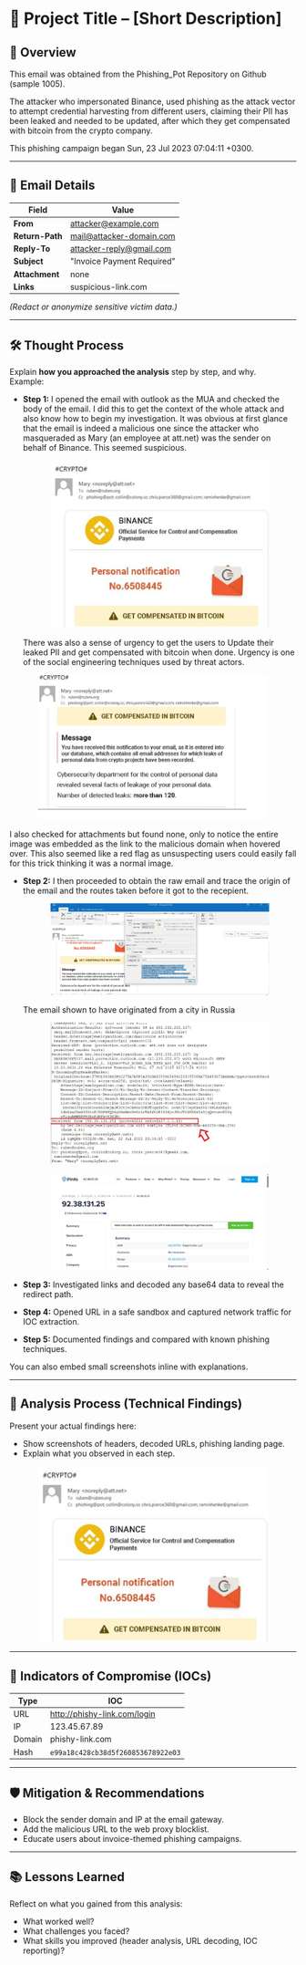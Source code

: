 # 📧 Project Title – [Short Description]

## 📌 Overview
This email was obtained from the Phishing_Pot Repository on Github (sample 1005).

The attacker who impersonated Binance, used phishing as the attack vector to attempt credential harvesting from different users, claiming their PII has been leaked and needed to be updated, after which they get compensated with bitcoin from the crypto company.

This phishing campaign began Sun, 23 Jul 2023 07:04:11 +0300.



---

## 📨 Email Details
| Field           | Value |
|----------------|-------|
| **From**       | attacker@example.com |
| **Return-Path**| mail@attacker-domain.com |
| **Reply-To**   | attacker-reply@gmail.com |
| **Subject**    | "Invoice Payment Required" |
| **Attachment** | none |
| **Links**      | suspicious-link.com |

*(Redact or anonymize sensitive victim data.)*

---

## 🛠️ Thought Process
Explain **how you approached the analysis** step by step, and why.  
Example:
- **Step 1:** I opened the email with outlook as the MUA and checked the body of the email. I did this to get the context of the whole attack and also know how to begin my investigation. It was obvious at first glance that the email is indeed a malicious one since the attacker who masqueraded as Mary (an employee at att.net)  was the sender on behalf of Binance. This seemed suspicious.
  <p align="center">
  <img src="./Images/Phishing sample 1.jpg" alt="Email Header Screenshot" width="80%">
  </p>
  
    There was also a sense of urgency to get the users to Update their leaked PII and get compensated with bitcoin when done. Urgency is one of the social engineering techniques used by threat actors.
  
<p align="center">
  <img src="./Images/Phishing sample 2.jpg" alt="Email Header Screenshot" width="80%">
</p>

  I also checked for attachments but found  none, only to notice the entire image was embedded as the link to the malicious     domain when hovered over. This also seemed like a red flag as unsuspecting users could easily fall for this trick thinking it  was a normal image.

  
- **Step 2:** I then proceeded to obtain the raw email and trace the origin of the email and the routes taken before it got to the recepient.
  
   <p align="center">
  <img src="./Images/Phishing sample 3.jpg" alt="Email Header Screenshot" width="80%">
  </p>
  The email shown to have originated from a city in Russia
    <p align="center">
  <img src="./Images/Phishing sample 18.jpg" alt="Email Header Screenshot" width="80%">
  </p>
  <p align="center">
  <img src="./Images/Phishing sample 6.jpg" alt="Email Header Screenshot" width="80%">
  </p>
  
- **Step 3:** Investigated links and decoded any base64 data to reveal the redirect path.
- **Step 4:** Opened URL in a safe sandbox and captured network traffic for IOC extraction.
- **Step 5:** Documented findings and compared with known phishing techniques.

You can also embed small screenshots inline with explanations.

---

## 🔎 Analysis Process (Technical Findings)
Present your actual findings here:
- Show screenshots of headers, decoded URLs, phishing landing page.
- Explain what you observed in each step.

<p align="center">
  <img src="./Images/Phishing sample 1.jpg" alt="Email Header Screenshot" width="80%">
</p>

---

## 🧩 Indicators of Compromise (IOCs)
| Type     | IOC |
|---------|-----|
| URL     | http://phishy-link.com/login |
| IP      | 123.45.67.89 |
| Domain  | phishy-link.com |
| Hash    | `e99a18c428cb38d5f260853678922e03` |

---

## 🛡️ Mitigation & Recommendations
- Block the sender domain and IP at the email gateway.
- Add the malicious URL to the web proxy blocklist.
- Educate users about invoice-themed phishing campaigns.

---

## 📚 Lessons Learned
Reflect on what you gained from this analysis:
- What worked well?
- What challenges you faced?
- What skills you improved (header analysis, URL decoding, IOC reporting)?
